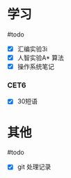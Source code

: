 # 学习
#todo
- [x] 汇编实验3i
- [x] 人智实验A* 算法
- [x] 操作系统笔记
### CET6
- [x] 30短语


# 其他
#todo 
- [x] git 处理记录
